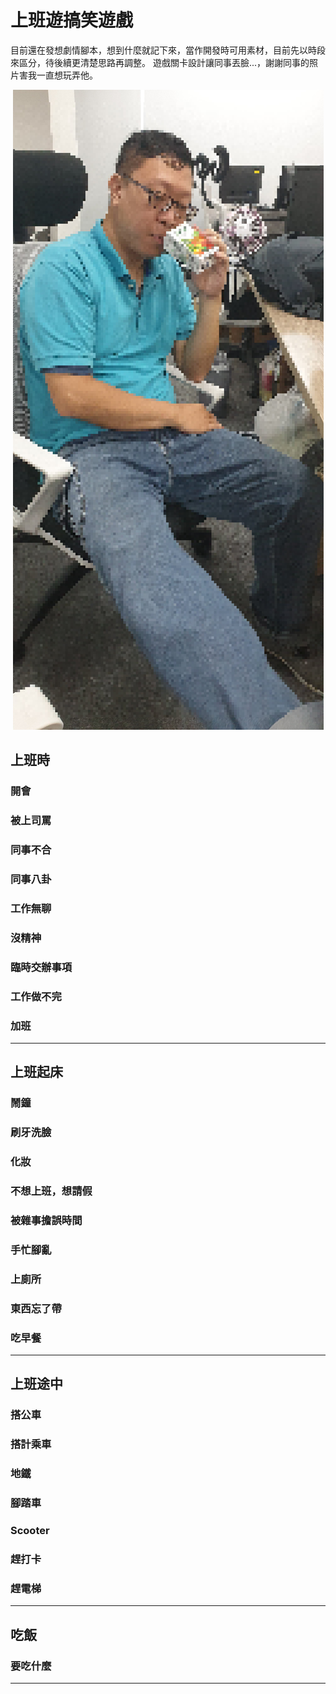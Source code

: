 # 上班遊搞笑遊戲
目前還在發想劇情腳本，想到什麼就記下來，當作開發時可用素材，目前先以時段來區分，待後續更清楚思路再調整。
遊戲關卡設計讓同事丟臉...，謝謝同事的照片害我一直想玩弄他。

<p align="center">
  <img src="./assets/office_funny_mate.jpg"/>
</p>

## 上班時
### 開會
### 被上司罵
### 同事不合
### 同事八卦
### 工作無聊
### 沒精神
### 臨時交辦事項
### 工作做不完
### 加班
-------------

## 上班起床
### 鬧鐘
### 刷牙洗臉
### 化妝
### 不想上班，想請假
### 被雜事擔誤時間
### 手忙腳亂
### 上廁所
### 東西忘了帶
### 吃早餐
-------------

## 上班途中
### 搭公車
### 搭計乘車
### 地鐵
### 腳踏車
### Scooter
### 趕打卡
### 趕電梯
-------------

## 吃飯
### 要吃什麼
-------------
